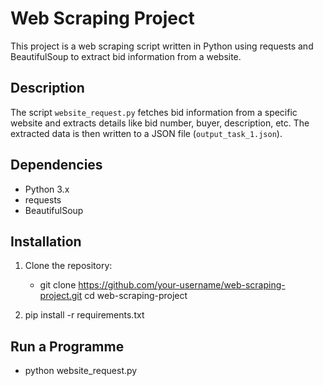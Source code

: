 # Web Scraping Project

This project is a web scraping script written in Python using requests and BeautifulSoup to extract bid information from a website.


## Description

The script `website_request.py` fetches bid information from a specific website and extracts details like bid number, buyer, description, etc. The extracted data is then written to a JSON file (`output_task_1.json`).

## Dependencies

 - Python 3.x
 - requests
 - BeautifulSoup

## Installation

1. Clone the repository:

   - git clone https://github.com/your-username/web-scraping-project.git
   cd web-scraping-project

2. pip install -r requirements.txt

## Run a Programme

- python website_request.py


